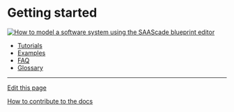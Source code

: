 # Getting started
[![How to model a software system using the SAAScade blueprint editor](https://markdown-videos-api.jorgenkh.no/url?url=https%3A%2F%2Fwww.youtube.com%2Fwatch%3Fv%3DZKXzVjvZUyI%26t%3D917s)](https://www.youtube.com/watch?v=ZKXzVjvZUyI&t=917s)



- [Tutorials](../Tutorials/README.md)
- [Examples](../Examples/README.md)
- [FAQ](../FAQ/README.md)
- [Glossary](../Glossary/README.md)

---
[Edit this page](https://github.com/saascade/platform.saascade.com/edit/main/General/GettingStarted/README.md)

[How to contribute to the docs](../../General/HowToContribute/README.md)


<!-- MS Clarity. We use this so that we know what people need help with, otherwise we'd be wasting a lot of time just guessing. --> 
<script type="text/javascript"> (function(c,l,a,r,i,t,y){ c[a]=c[a]||function(){(c[a].q=c[a].q||[]).push(arguments)}; t=l.createElement(r);t.async=1;t.src="https://www.clarity.ms/tag/"+i;  y=l.getElementsByTagName(r)[0];y.parentNode.insertBefore(t,y); })(window, document, "clarity", "script", "sdby7q18rz"); </script>
